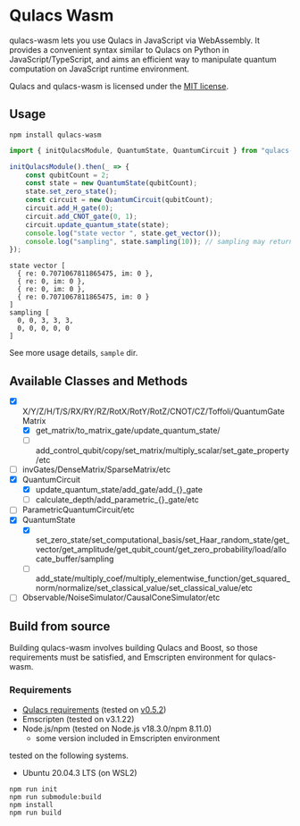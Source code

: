 # Qulacs Wasm

qulacs-wasm lets you use Qulacs in JavaScript via WebAssembly. It provides a convenient syntax similar to Qulacs on Python in JavaScript/TypeScript, and aims an efficient way to manipulate quantum computation on JavaScript runtime environment.

Qulacs and qulacs-wasm is licensed under the [MIT license](https://github.com/qulacs/qulacs/blob/master/LICENSE).

## Usage

```
npm install qulacs-wasm
```

```javascript
import { initQulacsModule, QuantumState, QuantumCircuit } from "qulacs-wasm";

initQulacsModule().then(_ => {
    const qubitCount = 2;
    const state = new QuantumState(qubitCount);
    state.set_zero_state();
    const circuit = new QuantumCircuit(qubitCount);
    circuit.add_H_gate(0);
    circuit.add_CNOT_gate(0, 1);
    circuit.update_quantum_state(state);
    console.log("state vector ", state.get_vector());
    console.log("sampling", state.sampling(10)); // sampling may return 0th/3th base state with equal probability
});
```

```
state vector [
  { re: 0.7071067811865475, im: 0 },
  { re: 0, im: 0 },
  { re: 0, im: 0 },
  { re: 0.7071067811865475, im: 0 }
]
sampling [
  0, 0, 3, 3, 3,
  0, 0, 0, 0, 0
]
```

See more usage details, `sample` dir.

## Available Classes and Methods

- [x] X/Y/Z/H/T/S/RX/RY/RZ/RotX/RotY/RotZ/CNOT/CZ/Toffoli/QuantumGateMatrix
  - [x] get_matrix/to_matrix_gate/update_quantum_state/
  - [ ] add_control_qubit/copy/set_matrix/multiply_scalar/set_gate_property/etc
- [ ] invGates/DenseMatrix/SparseMatrix/etc
- [x] QuantumCircuit
  - [x] update_quantum_state/add_gate/add_{}_gate
  - [ ] calculate_depth/add_parametric_{}_gate/etc
- [ ] ParametricQuantumCircuit/etc
- [x] QuantumState
  - [x] set_zero_state/set_computational_basis/set_Haar_random_state/get_vector/get_amplitude/get_qubit_count/get_zero_probability/load/allocate_buffer/sampling
  - [ ] add_state/multiply_coef/multiply_elementwise_function/get_squared_norm/normalize/set_classical_value/set_classical_value/etc
- [ ] Observable/NoiseSimulator/CausalConeSimulator/etc

## Build from source

Building qulacs-wasm involves building Qulacs and Boost, so those requirements must be satisfied, and Emscripten environment for qulacs-wasm.

### Requirements

- [Qulacs requirements](https://github.com/qulacs/qulacs#requirements) (tested on [v0.5.2](https://github.com/qulacs/qulacs/tree/9739c28c6c9fd2981e3e4ddf9f11b003b3b8a84d))
- Emscripten (tested on v3.1.22)
- Node.js/npm (tested on Node.js v18.3.0/npm 8.11.0)
  - some version included in Emscripten environment

tested on the following systems.

- Ubuntu 20.04.3 LTS (on WSL2)

```
npm run init
npm run submodule:build
npm install
npm run build
```

